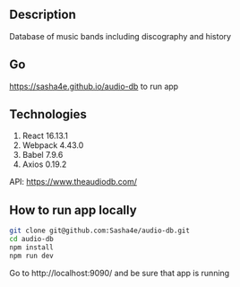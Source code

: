 ## Description
Database of music bands including discography and history

## Go
https://sasha4e.github.io/audio-db to run app

## Technologies
1. React 16.13.1
3. Webpack 4.43.0
5. Babel 7.9.6
6. Axios 0.19.2

API: https://www.theaudiodb.com/

## How to run app locally
```bash
git clone git@github.com:Sasha4e/audio-db.git
cd audio-db
npm install
npm run dev
```
Go to http://localhost:9090/ and be sure that app is running
